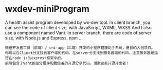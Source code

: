 # wxdev-miniProgram
A health assist program develolped by wx-dev tool.
In client branch, you can see the code of client size, with JavaScript, WXML, WXSS.And I also use a component named Vant.
In server branch, there are code of server size, with Node.js and Express, npm ...
```
微信开发者工具（前端）/ uni-app（后端）开发的小程序健康助手系统，是我的大创项目。
你可以在Clinet分支找到客户端的代码，在server分支找到服务器端的代码，注意服务器是运行在node.js的express框架中的。
前端包含了vant的部分组件和我借鉴的开源分享代码。谢谢这些开源开发者！
